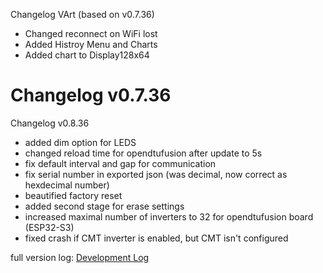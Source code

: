 Changelog VArt (based on v0.7.36)
* Changed reconnect on WiFi lost
* Added Histroy Menu and Charts
* Added chart to Display128x64


Changelog v0.7.36
=======
Changelog v0.8.36

* added dim option for LEDS
* changed reload time for opendtufusion after update to 5s
* fix default interval and gap for communication
* fix serial number in exported json (was decimal, now correct as hexdecimal number)
* beautified factory reset
* added second stage for erase settings
* increased maximal number of inverters to 32 for opendtufusion board (ESP32-S3)
* fixed crash if CMT inverter is enabled, but CMT isn't configured

full version log: [Development Log](https://github.com/lumapu/ahoy/blob/development03/src/CHANGES.md)
